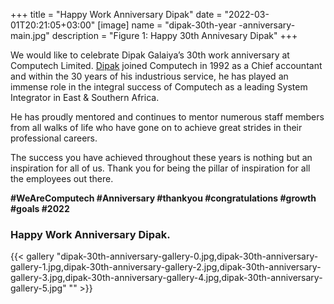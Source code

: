 +++
title = "Happy Work Anniversary Dipak"
date = "2022-03-01T20:21:05+03:00"
[image]
  name = "dipak-30th-year -anniversary-main.jpg"
  description = "Figure 1: Happy 30th Annivesary Dipak"
+++

We would like to celebrate Dipak Galaiya’s 30th work anniversary at Computech Limited. [Dipak](/about-us/team/) joined Computech in 1992 as a Chief accountant and within the 30 years of his industrious service, he has played an immense role in the integral success of Computech as a leading System Integrator in East & Southern Africa.

He has proudly mentored and continues to mentor numerous staff members from all walks of life who have gone on to achieve great strides in their professional careers.

The success you have achieved throughout these years is nothing but an inspiration for all of us. Thank you for being the pillar of inspiration for all the employees out there.

__#WeAreComputech #Anniversary #thankyou #congratulations #growth #goals #2022__

### Happy Work Anniversary Dipak.

{{< gallery "dipak-30th-anniversary-gallery-0.jpg,dipak-30th-anniversary-gallery-1.jpg,dipak-30th-anniversary-gallery-2.jpg,dipak-30th-anniversary-gallery-3.jpg,dipak-30th-anniversary-gallery-4.jpg,dipak-30th-anniversary-gallery-5.jpg" "" >}}
